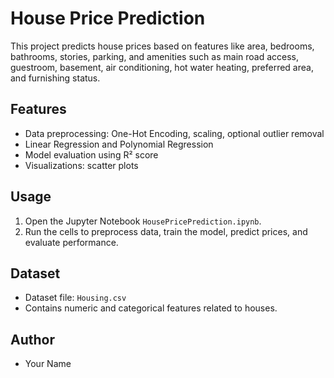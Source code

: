 # House Price Prediction

This project predicts house prices based on features like area, bedrooms, bathrooms, stories, parking, and amenities such as main road access, guestroom, basement, air conditioning, hot water heating, preferred area, and furnishing status.

## Features
- Data preprocessing: One-Hot Encoding, scaling, optional outlier removal
- Linear Regression and Polynomial Regression
- Model evaluation using R² score
- Visualizations: scatter plots

## Usage
1. Open the Jupyter Notebook `HousePricePrediction.ipynb`.
2. Run the cells to preprocess data, train the model, predict prices, and evaluate performance.

## Dataset
- Dataset file: `Housing.csv`
- Contains numeric and categorical features related to houses.

## Author
- Your Name
